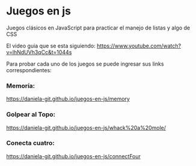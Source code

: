 # Juegos en js
Juegos clásicos en JavaScript para practicar el manejo de listas y algo de CSS

El video guia que se esta siguiendo: https://www.youtube.com/watch?v=lhNdUVh3qCc&t=1044s

Para probar cada uno de los juegos se puede ingresar sus links correspondientes:

### Memoría:
https://daniela-git.github.io/juegos-en-js/memory

### Golpear al Topo:
https://daniela-git.github.io/juegos-en-js/whack%20a%20mole/

### Conecta cuatro:
https://daniela-git.github.io/juegos-en-js/connectFour
